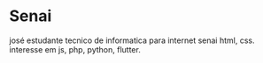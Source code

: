 # Senai
josé 
estudante tecnico de informatica para internet senai
html, css. interesse em js, php, python, flutter.
